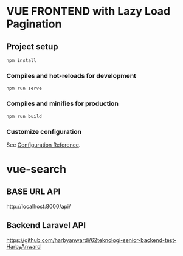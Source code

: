 # VUE FRONTEND with Lazy Load Pagination

## Project setup
```
npm install
```

### Compiles and hot-reloads for development
```
npm run serve
```

### Compiles and minifies for production
```
npm run build
```

### Customize configuration
See [Configuration Reference](https://cli.vuejs.org/config/).
# vue-search

## BASE URL API 
http://localhost:8000/api/

## Backend Laravel API
https://github.com/harbyanwardi/62teknologi-senior-backend-test-HarbyAnward
